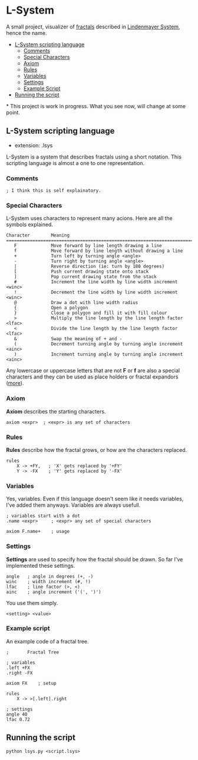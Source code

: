 # L-System

A small project, visualizer of [fractals](https://en.wikipedia.org/wiki/Fractal) described in [Lindenmayer System](https://en.wikipedia.org/wiki/L-system), hence the name.

* [L-System scripting language](#l-system-scripting-language)
    * [Comments](#comments)
    * [Special Characters](#special-characters)
    * [Axiom](#axiom)
    * [Rules](#rules)
    * [Variables](#variables)
    * [Settings](#settings)
    * [Example Script](#example-code)
* [Running the script](#running-the-script)

\* This project is work in progress. What you see now, will change at some point.

## L-System scripting language

* extension: .lsys

L-System is a system that describes fractals using a short notation. This scripting language is almost a one to one representation.

### Comments

```
; I think this is self explainatory.
```

### Special Characters

L-System uses characters to represent many acions. Here are all the symbols explained.

```
Character        Meaning
==========================================================================
   F             Move forward by line length drawing a line
   f             Move forward by line length without drawing a line
   +             Turn left by turning angle <angle>
   -             Turn right by turning angle <angle>
   |             Reverse direction (ie: turn by 180 degrees)
   [             Push current drawing state onto stack
   ]             Pop current drawing state from the stack
   #             Increment the line width by line width increment <winc>
   !             Decrement the line width by line width increment <winc>
   @             Draw a dot with line width radius
   {             Open a polygon
   }             Close a polygon and fill it with fill colour
   >             Multiply the line length by the line length factor <lfac>
   <             Divide the line length by the line length factor <lfac>
   &             Swap the meaning of + and -
   (             Decrement turning angle by turning angle increment <ainc>
   )             Increment turning angle by turning angle increment <ainc>
```

Any lowercase or uppercase letters that are not __F__ or __f__ are also a special characters and they can be used as place holders or fractal expandors ([more](#rules)).

### Axiom

__Axiom__ describes the starting characters.

```
axiom <expr>  ; <expr> is any set of characters
```

### Rules

__Rules__ describe how the fractal grows, or how are the characters replaced.

```
rules
    X -> +FY,   ; 'X' gets replaced by '+FY'
    Y -> -FX    ; 'Y' gets replaced by '-FX'
```

### Variables

Yes, variables. Even if this language doesn't seem like it needs variables, I've added them anyways. Variables are always usefull.

```
; variables start with a dot
.name <expr>     ; <expr> any set of special characters

axiom F.name+    ; usage
```

### Settings

__Settings__ are used to specify how the fractal should be drawn. So far I've implemented these settings.

```
angle   ; angle in degrees (+, -)
winc    ; width increment (#, !)
lfac    ; line factor (>, <)
ainc    ; angle increment ('(', ')')
```

You use them simply.

```
<setting> <value>
```

### Example script

An example code of a fractal tree.

```
;       Fractal Tree

; variables
.left +FX
.right -FX

axiom FX    ; setup

rules
    X -> >[.left].right

; settings
angle 40
lfac 0.72
```

## Running the script

```shell
python lsys.py <script.lsys>
```
